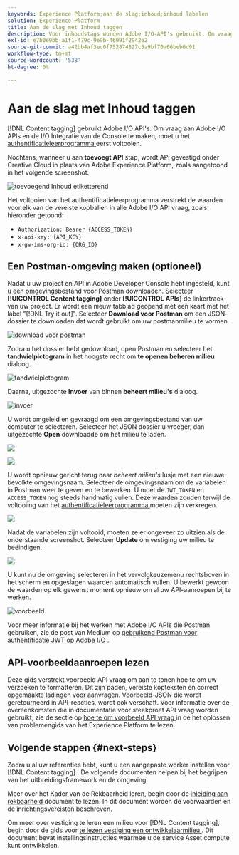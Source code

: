 ```yaml
---
keywords: Experience Platform;aan de slag;inhoud;inhoud labelen
solution: Experience Platform
title: Aan de slag met Inhoud taggen
description: Voor inhoudstags worden Adobe I/O-API's gebruikt. Om vraag aan Adobe I/O APIs en de I/O Integratie van de Console te maken, moet u het authentificatieleerprogramma eerst voltooien.
exl-id: e7b0e9bb-a1f1-479c-9e9b-46991f2942e2
source-git-commit: a42bb4af3ec0f752874827c5a9bf70a66beb6d91
workflow-type: tm+mt
source-wordcount: '538'
ht-degree: 0%

---
```


# Aan de slag met Inhoud taggen

[!DNL Content tagging] gebruikt Adobe I/O API&#39;s. Om vraag aan Adobe I/O APIs en de I/O Integratie van de Console te maken, moet u het [ authentificatieleerprogramma ](https://www.adobe.com/go/platform-api-authentication-en) eerst voltooien.

Nochtans, wanneer u aan **toevoegt API** stap, wordt API gevestigd onder Creative Cloud in plaats van Adobe Experience Platform, zoals aangetoond in het volgende screenshot:

![ toevoegend Inhoud etiketterend ](./images/add-api-updated.png)

Het voltooien van het authentificatieleerprogramma verstrekt de waarden voor elk van de vereiste kopballen in alle Adobe I/O API vraag, zoals hieronder getoond:

- `Authorization: Bearer {ACCESS_TOKEN}`
- `x-api-key: {API_KEY}`
- `x-gw-ims-org-id: {ORG_ID}`

## Een Postman-omgeving maken (optioneel)

Nadat u uw project en API in Adobe Developer Console hebt ingesteld, kunt u een omgevingsbestand voor Postman downloaden. Selecteer **[!UICONTROL Content tagging]** onder **[!UICONTROL APIs]** de linkertrack van uw project. Er wordt een nieuw tabblad geopend met een kaart met het label &quot;[!DNL Try it out]&quot;. Selecteer **Download voor Postman** om een JSON- dossier te downloaden dat wordt gebruikt om uw postmanmilieu te vormen.

![ download voor postman ](./images/add-to-postman-updated.png)

Zodra u het dossier hebt gedownload, open Postman en selecteer het **tandwielpictogram** in het hoogste recht om **te openen beheren milieu** dialoog.

![ tandwielpictogram ](./images/select-gear-icon.png)

Daarna, uitgezochte **Invoer** van binnen **beheert milieu&#39;s** dialoog.

![ invoer ](./images/import-updated.png)

U wordt omgeleid en gevraagd om een omgevingsbestand van uw computer te selecteren. Selecteer het JSON dossier u vroeger, dan uitgezochte **Open** downloadde om het milieu te laden.

![](./images/choose-your-file.png)

![](./images/click-open.png)

U wordt opnieuw gericht terug naar *beheert milieu&#39;s* lusje met een nieuwe bevolkte omgevingsnaam. Selecteer de omgevingsnaam om de variabelen in Postman weer te geven en te bewerken. U moet de `JWT_TOKEN` en `ACCESS_TOKEN` nog steeds handmatig vullen. Deze waarden zouden terwijl de voltooiing van het [ authentificatieleerprogramma ](https://www.adobe.com/go/platform-api-authentication-en) moeten zijn verkregen.

![](./images/re-direct-updated.png)

Nadat de variabelen zijn voltooid, moeten ze er ongeveer zo uitzien als de onderstaande screenshot. Selecteer **Update** om vestiging uw milieu te beëindigen.

![](./images/final-environment-updated.png)

U kunt nu de omgeving selecteren in het vervolgkeuzemenu rechtsboven in het scherm en opgeslagen waarden automatisch vullen. U bewerkt gewoon de waarden op elk gewenst moment opnieuw om al uw API-aanroepen bij te werken.

![ voorbeeld ](./images/select-environment-updated.png)

Voor meer informatie bij het werken met Adobe I/O APIs die Postman gebruiken, zie de post van Medium op [ gebruikend Postman voor authentificatie JWT op Adobe I/O ](https://medium.com/adobetech/using-postman-for-jwt-authentication-on-adobe-i-o-7573428ffe7f).

## API-voorbeeldaanroepen lezen

Deze gids verstrekt voorbeeld API vraag om aan te tonen hoe te om uw verzoeken te formatteren. Dit zijn paden, vereiste kopteksten en correct opgemaakte ladingen voor aanvragen. Voorbeeld-JSON die wordt geretourneerd in API-reacties, wordt ook verschaft. Voor informatie over de overeenkomsten die in documentatie voor steekproef API vraag worden gebruikt, zie de sectie op [ hoe te om voorbeeld API vraag ](../../landing/troubleshooting.md) in de het oplossen van problemengids van het Experience Platform te lezen.

## Volgende stappen {#next-steps}

Zodra u al uw referenties hebt, kunt u een aangepaste worker instellen voor [!DNL Content tagging] . De volgende documenten helpen bij het begrijpen van het uitbreidingsframework en de omgeving.

Meer over het Kader van de Rekbaarheid leren, begin door de [ inleiding aan rekbaarheid ](https://experienceleague.adobe.com/docs/asset-compute/using/extend/understand-extensibility.html) document te lezen. In dit document worden de voorwaarden en de inrichtingsvereisten beschreven.

Om meer over vestiging te leren een milieu voor [!DNL Content tagging], begin door de gids voor [ te lezen vestiging een ontwikkelaarmilieu ](https://experienceleague.adobe.com/docs/asset-compute/using/extend/setup-environment.html). Dit document bevat instellingsinstructies waarmee u de service Asset compute kunt ontwikkelen.
